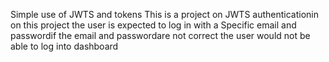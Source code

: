 Simple use of JWTS and tokens
This is a project on JWTS authenticationin on this project the user is expected to log in with a Specific email and passwordif the email and passwordare not correct the user would not be able to log into dashboard